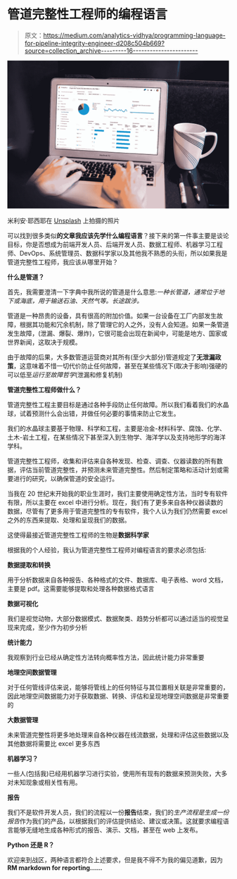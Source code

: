 # 管道完整性工程师的编程语言

> 原文：<https://medium.com/analytics-vidhya/programming-language-for-pipeline-integrity-engineer-d208c504b669?source=collection_archive---------16----------------------->

![](img/2eebd5b0d23593c988c4fc08cde7b9ce.png)

米利安·耶西耶在 [Unsplash](https://unsplash.com/s/photos/data-scientist?utm_source=unsplash&utm_medium=referral&utm_content=creditCopyText) 上拍摄的照片

可以找到很多类似**的文章我应该先学什么编程语言**？接下来的第一件事主要是谈论目标，你是否想成为前端开发人员、后端开发人员、数据工程师、机器学习工程师、DevOps、系统管理员、数据科学家以及其他我不熟悉的头衔，所以如果我是管道完整性工程师，我应该从哪里开始？

**什么是管道？**

首先，我需要澄清一下字典中我所说的管道是什么意思:*一种长管道，通常位于地下或海底，用于输送石油、天然气等。长途跋涉。*

管道是一种昂贵的设备，具有很高的附加价值。如果一台设备在工厂内部发生故障，根据其功能和冗余机制，除了管理它的人之外，没有人会知道。如果一条管道发生故障，(泄漏、爆裂、爆炸)，它很可能会出现在新闻中，可能是地方、国家或世界新闻，这取决于规模。

由于故障的后果，大多数管道运营商对其所有(至少大部分)管道规定了**无泄漏政策**，这意味着不惜一切代价防止任何故障，甚至在某些情况下(取决于影响)强硬的可以低至*运行至故障哲学*(泄漏和修复机制)

**管道完整性工程师做什么？**

管道完整性工程主要目标是通过各种手段防止任何故障。所以我们看着我们的水晶球，试着预测什么会出错，并做任何必要的事情来防止它发生。

我们的水晶球主要基于物理、科学和工程，主要是冶金-材料科学、腐蚀、化学、土木-岩土工程，在某些情况下甚至深入到生物学、海洋学以及支持地形学的海洋学科。

管道完整性工程师，收集和评估来自各种发现、检查、调查、仪器读数的所有数据，评估当前管道完整性，并预测未来管道完整性。然后制定策略和活动计划或需要进行的研究，以确保管道的安全运行。

当我在 20 世纪末开始我的职业生涯时，我们主要使用确定性方法，当时专有软件有限，所以主要在 excel 中进行分析。现在，我们有了更多来自各种仪器读数的数据，尽管有了更多用于管道完整性的专有软件，我个人认为我们仍然需要 excel 之外的东西来提取、处理和呈现我们的数据。

这使得最接近管道完整性工程师的生物是**数据科学家**

根据我的个人经验，我认为管道完整性工程师对编程语言的要求必须包括:

**数据提取和转换**

用于分析数据来自各种报告、各种格式的文件、数据库、电子表格、word 文档，主要是 pdf。这需要能够提取和处理各种数据格式语言

**数据可视化**

我们是视觉动物，大部分数据模式、数据聚类、趋势分析都可以通过适当的视觉呈现来完成，至少作为初步分析

**统计能力**

我观察到行业已经从确定性方法转向概率性方法，因此统计能力非常重要

**地理空间数据管理**

对于任何管线评估来说，能够将管线上的任何特征与其位置相关联是非常重要的，因此地理空间数据能力对于获取数据、转换、评估和呈现地理空间数据是非常重要的

**大数据管理**

未来管道完整性将更多地处理来自各种仪器在线流数据，处理和评估这些数据以及其他数据将需要比 excel 更多东西

**机器学习？**

一些人(包括我)已经用机器学习进行实验，使用所有现有的数据来预测失败，大多对未知现象或相关性有用。

**报告**

我们不是软件开发人员，我们的流程以一份**报告**结束，我们的*生产流程是生成一份报告*作为我们的产品，以根据我们的评估提供结论、建议或决策。这就要求编程语言能够无缝地生成各种形式的报告、演示、文档，甚至在 web 上发布。

**Python 还是 R？**

欢迎来到战区，两种语言都符合上述要求，但是我不得不为我的偏见道歉，因为**RM markdown for reporting……**